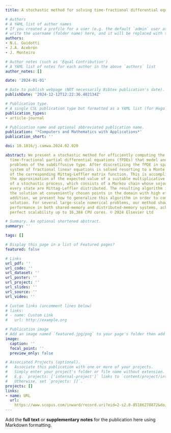 ```yaml
---
title: A stochastic method for solving time-fractional differential equations

# Authors
# A YAML list of author names
# If you created a profile for a user (e.g. the default `admin` user at `content/authors/admin/`), 
# write the username (folder name) here, and it will be replaced with their full name and linked to their profile.
authors:
- N.L. Guidotti
- J.A. Acebrón
- J. Monteiro

# Author notes (such as 'Equal Contribution')
# A YAML list of notes for each author in the above `authors` list
author_notes: []

date: '2024-01-01'

# Date to publish webpage (NOT necessarily Bibtex publication's date).
publishDate: '2024-12-12T12:22:36.402134Z'

# Publication type.
# A single CSL publication type but formatted as a YAML list (for Hugo requirements).
publication_types:
- article-journal

# Publication name and optional abbreviated publication name.
publication: '*Computers and Mathematics with Applications*'
publication_short: ''

doi: 10.1016/j.camwa.2024.02.020

abstract: We present a stochastic method for efficiently computing the solution of
  time-fractional partial differential equations (fPDEs) that model anomalous diffusion
  problems of the subdiffusive type. After discretizing the fPDE in space, the ensuing
  system of fractional linear equations is solved resorting to a Monte Carlo evaluation
  of the corresponding Mittag-Leffler matrix function. This is accomplished through
  the approximation of the expected value of a suitable multiplicative functional
  of a stochastic process, which consists of a Markov chain whose sojourn times in
  every state are Mittag-Leffler distributed. The resulting algorithm is able to calculate
  the solution at conveniently chosen points in the domain with high efficiency. In
  addition, we present how to generalize this algorithm in order to compute the complete
  solution. For several large-scale numerical problems, our method showed remarkable
  performance in both shared-memory and distributed-memory systems, achieving nearly
  perfect scalability up to 16,384 CPU cores. © 2024 Elsevier Ltd

# Summary. An optional shortened abstract.
summary: ''

tags: []

# Display this page in a list of Featured pages?
featured: false

# Links
url_pdf: ''
url_code: ''
url_dataset: ''
url_poster: ''
url_project: ''
url_slides: ''
url_source: ''
url_video: ''

# Custom links (uncomment lines below)
# links:
# - name: Custom Link
#   url: http://example.org

# Publication image
# Add an image named `featured.jpg/png` to your page's folder then add a caption below.
image:
  caption: ''
  focal_point: ''
  preview_only: false

# Associated Projects (optional).
#   Associate this publication with one or more of your projects.
#   Simply enter your project's folder or file name without extension.
#   E.g. `projects: ['internal-project']` links to `content/project/internal-project/index.md`.
#   Otherwise, set `projects: []`.
projects: []
links:
- name: URL
  url: 
    https://www.scopus.com/inward/record.uri?eid=2-s2.0-85186270872&doi=10.1016%2fj.camwa.2024.02.020&partnerID=40&md5=5fa8eeeffae23798318d15bd7c1a3140
---
```


Add the **full text** or **supplementary notes** for the publication here using Markdown formatting.
